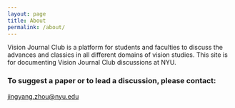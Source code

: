 ```yaml
---
layout: page
title: About
permalink: /about/
---
```


Vision Journal Club is a platform for students and faculties to discuss the advances and classics in all different domains of vision studies. This site is for documenting Vision Journal Club discussions at NYU. 

### To suggest a paper or to lead a discussion, please contact:

[jingyang.zhou@nyu.edu](mailto:jingyang.zhou@nyu.edu)  

